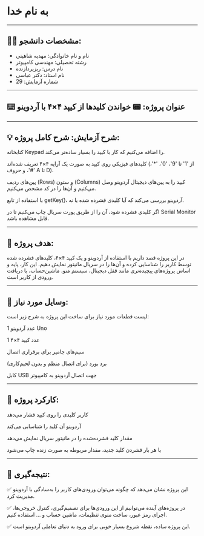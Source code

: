 # به نام خدا

---

## 👩‍🎓 مشخصات دانشجو:

- نام و نام خانوادگی: مهدیه شاهینی
- رشته تحصیلی: مهندسی کامپیوتر  
- نام درس: ریزپردازنده  
- نام استاد: دکتر عباسی 
- شماره آزمایش: 29  

---

## ⌨️ عنوان پروژه: 📟 خواندن کلیدها از کیپد ۴×۴ با آردوینو 

---

## 💡 شرح آزمایش: شرح کامل پروژه:
کتابخانه Keypad را اضافه می‌کنیم که کار با کیپد را بسیار ساده‌تر می‌کند.

کلیدهای فیزیکی روی کیپد به صورت یک آرایه ۴×۴ تعریف شده‌اند (از '1' تا '9'، '0'، '*'، '#'، و حروف A تا D).

پین‌های ردیف (Rows) و ستون (Columns) کیپد را به پین‌های دیجیتال آردوینو وصل می‌کنیم و آن‌ها را در کد مشخص می‌کنیم.

با استفاده از تابع getKey()، آردوینو بررسی می‌کند که آیا کلیدی فشرده شده یا نه.

اگر کلیدی فشرده شود، آن را از طریق پورت سریال چاپ می‌کنیم تا در Serial Monitor قابل مشاهده باشد.

---


## 🎯 هدف پروژه:
در این پروژه قصد داریم با استفاده از آردوینو و یک کیپد ۴×۴، کلیدهای فشرده شده توسط کاربر را شناسایی کرده و آن‌ها را در سریال مانیتور نمایش دهیم.
این کار، پایه و اساس پروژه‌های پیچیده‌تری مانند قفل دیجیتال، سیستم منو، ماشین‌حساب، یا دریافت ورودی از کاربر است.

---
## 🧰 وسایل مورد نیاز:
 لیست قطعات مورد نیاز برای ساخت این پروژه به شرح زیر است:

1 عدد آردوینو Uno 

1 عدد کیپد ۴×۴

سیم‌های جامپر برای برقراری اتصال

برد بورد (برای اتصال منظم و بدون لحیم‌کاری)

کابل USB جهت اتصال آردوینو به کامپیوتر

---

## 🔁 کارکرد پروژه:
کاربر کلیدی را روی کیپد فشار می‌دهد

آردوینو آن کلید را شناسایی می‌کند

مقدار کلید فشرده‌شده را در مانیتور سریال نمایش می‌دهد

با هر بار فشردن کلید جدید، مقدار مربوطه به صورت زنده چاپ می‌شود

---
## 📝 نتیجه‌گیری:
✅ این پروژه نشان می‌دهد که چگونه می‌توان ورودی‌های کاربر را به‌سادگی با آردوینو مدیریت کرد.

✅ در پروژه‌های آینده می‌توانیم از این ورودی‌ها برای تصمیم‌گیری، کنترل خروجی‌ها، اجرای رمز عبور، ساخت منوی تنظیمات، ماشین حساب و ... استفاده کنیم.

✅ این پروژه ساده، نقطه شروع بسیار خوبی برای ورود به دنیای تعاملی آردوینو است.
